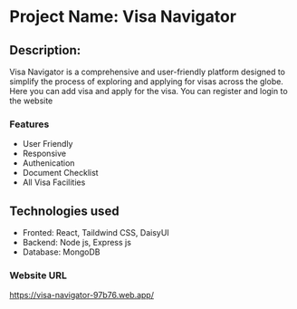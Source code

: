 # Project Name: Visa Navigator

## Description: 
Visa Navigator is a comprehensive and user-friendly platform designed to simplify the process of exploring and applying for visas across the globe. Here you can add visa and apply for the visa. You can register and login to the website

### Features

- User Friendly
- Responsive
- Authenication
- Document Checklist
- All Visa Facilities

## Technologies used
 - Fronted: React, Taildwind CSS, DaisyUI
 - Backend: Node js, Express js
 - Database: MongoDB

 ### Website URL
https://visa-navigator-97b76.web.app/

